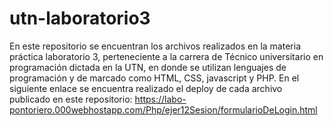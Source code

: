 # utn-laboratorio3
En este repositorio se encuentran los archivos realizados en la materia práctica laboratorio 3, perteneciente a la carrera de Técnico universitario en
programación dictada en la UTN, en donde se utilizan lenguajes de programación y de marcado como HTML, CSS, javascript y PHP.
En el siguiente enlace se encuentra realizado el deploy de cada archivo publicado en este repositorio: https://labo-pontoriero.000webhostapp.com/Php/ejer12Sesion/formularioDeLogin.html
